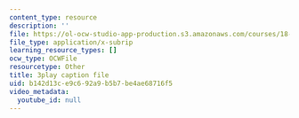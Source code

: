 ```yaml
---
content_type: resource
description: ''
file: https://ol-ocw-studio-app-production.s3.amazonaws.com/courses/18-06sc-linear-algebra-fall-2011/b142d13ce9c692a9b5b7be4ae68716f5_Go2aLo7ZOlU.srt
file_type: application/x-subrip
learning_resource_types: []
ocw_type: OCWFile
resourcetype: Other
title: 3play caption file
uid: b142d13c-e9c6-92a9-b5b7-be4ae68716f5
video_metadata:
  youtube_id: null
---
```

